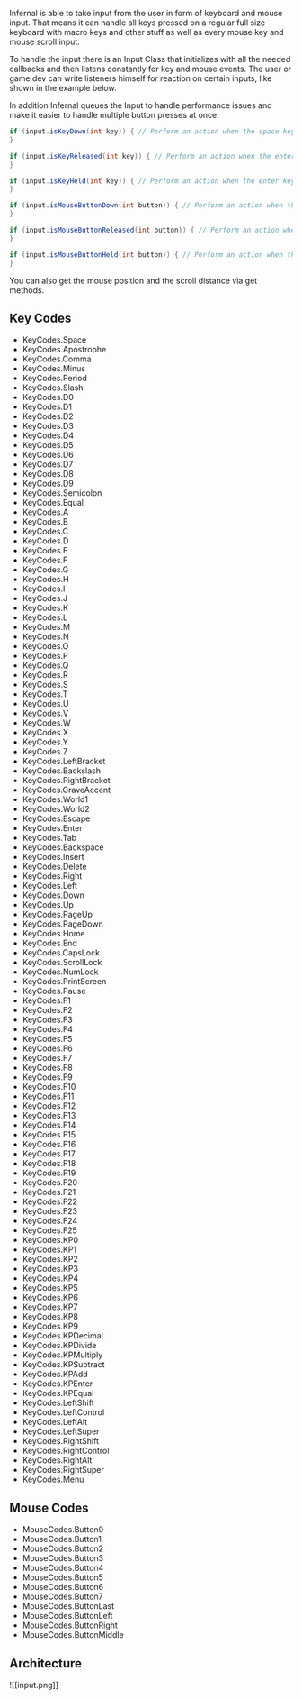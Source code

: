 Infernal is able to take input from the user in form of keyboard and mouse input. That means it can handle all keys pressed on a regular full size keyboard with macro keys and other stuff as well as every mouse key and mouse scroll input.

To handle the input there is an Input Class that initializes with all the needed callbacks and then listens constantly for key and mouse events. The user or game dev can write listeners himself for reaction on certain inputs, like shown in the example below.

In addition Infernal queues the Input to handle performance issues and make it easier to handle multiple button presses at once.

```java
if (input.isKeyDown(int key)) { // Perform an action when the space key is pressed 
} 

if (input.isKeyReleased(int key)) { // Perform an action when the enter key is released 
} 

if (input.isKeyHeld(int key)) { // Perform an action when the enter key is released 
} 

if (input.isMouseButtonDown(int button)) { // Perform an action when the left mouse button is held down 
}

if (input.isMouseButtonReleased(int button)) { // Perform an action when the left mouse button is held down 
}

if (input.isMouseButtonHeld(int button)) { // Perform an action when the left mouse button is held down 
}
```

You can also get the mouse position and the scroll distance via get methods.

## Key Codes
- KeyCodes.Space
- KeyCodes.Apostrophe
- KeyCodes.Comma
- KeyCodes.Minus
- KeyCodes.Period
- KeyCodes.Slash
- KeyCodes.D0
- KeyCodes.D1
- KeyCodes.D2
- KeyCodes.D3
- KeyCodes.D4
- KeyCodes.D5
- KeyCodes.D6
- KeyCodes.D7
- KeyCodes.D8
- KeyCodes.D9
- KeyCodes.Semicolon
- KeyCodes.Equal
- KeyCodes.A
- KeyCodes.B
- KeyCodes.C
- KeyCodes.D
- KeyCodes.E
- KeyCodes.F
- KeyCodes.G
- KeyCodes.H
- KeyCodes.I
- KeyCodes.J
- KeyCodes.K
- KeyCodes.L
- KeyCodes.M
- KeyCodes.N
- KeyCodes.O
- KeyCodes.P
- KeyCodes.Q
- KeyCodes.R
- KeyCodes.S
- KeyCodes.T
- KeyCodes.U
- KeyCodes.V
- KeyCodes.W
- KeyCodes.X
- KeyCodes.Y
- KeyCodes.Z
- KeyCodes.LeftBracket
- KeyCodes.Backslash
- KeyCodes.RightBracket
- KeyCodes.GraveAccent
- KeyCodes.World1
- KeyCodes.World2
- KeyCodes.Escape
- KeyCodes.Enter
- KeyCodes.Tab
- KeyCodes.Backspace
- KeyCodes.Insert
- KeyCodes.Delete
- KeyCodes.Right
- KeyCodes.Left
- KeyCodes.Down
- KeyCodes.Up
- KeyCodes.PageUp
- KeyCodes.PageDown
- KeyCodes.Home
- KeyCodes.End
- KeyCodes.CapsLock
- KeyCodes.ScrollLock
- KeyCodes.NumLock
- KeyCodes.PrintScreen
- KeyCodes.Pause
- KeyCodes.F1
- KeyCodes.F2
- KeyCodes.F3
- KeyCodes.F4
- KeyCodes.F5
- KeyCodes.F6
- KeyCodes.F7
- KeyCodes.F8
- KeyCodes.F9
- KeyCodes.F10
- KeyCodes.F11
- KeyCodes.F12
- KeyCodes.F13
- KeyCodes.F14
- KeyCodes.F15
- KeyCodes.F16
- KeyCodes.F17
- KeyCodes.F18
- KeyCodes.F19
- KeyCodes.F20
- KeyCodes.F21
- KeyCodes.F22
- KeyCodes.F23
- KeyCodes.F24
- KeyCodes.F25
- KeyCodes.KP0
- KeyCodes.KP1
- KeyCodes.KP2
- KeyCodes.KP3
- KeyCodes.KP4
- KeyCodes.KP5
- KeyCodes.KP6
- KeyCodes.KP7
- KeyCodes.KP8
- KeyCodes.KP9
- KeyCodes.KPDecimal
- KeyCodes.KPDivide
- KeyCodes.KPMultiply
- KeyCodes.KPSubtract
- KeyCodes.KPAdd
- KeyCodes.KPEnter
- KeyCodes.KPEqual
- KeyCodes.LeftShift
- KeyCodes.LeftControl
- KeyCodes.LeftAlt
- KeyCodes.LeftSuper
- KeyCodes.RightShift
- KeyCodes.RightControl
- KeyCodes.RightAlt
- KeyCodes.RightSuper
- KeyCodes.Menu

## Mouse Codes
- MouseCodes.Button0
- MouseCodes.Button1
- MouseCodes.Button2
- MouseCodes.Button3
- MouseCodes.Button4
- MouseCodes.Button5
- MouseCodes.Button6
- MouseCodes.Button7
- MouseCodes.ButtonLast
- MouseCodes.ButtonLeft
- MouseCodes.ButtonRight
- MouseCodes.ButtonMiddle

## Architecture
![[input.png]]